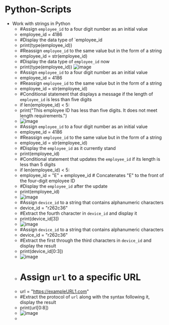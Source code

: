 # Python-Scripts

- Work with strings in Python
  - #Assign `employee_id` to a four digit number as an initial value
  - employee_id = 4186
  - #Display the data type of `employee_id
  - print(type(employee_id))
  - #Reassign `employee_id` to the same value but in the form of a string
  - employee_id = str(employee_id)
  - #Display the data type of `employee_id` now
  - print(type(employee_id)) ![image](https://github.com/user-attachments/assets/49b12c9a-79da-4020-850b-b13c52997576)
  - #Assign `employee_id` to a four digit number as an initial value
  - employee_id = 4186
  - #Reassign `employee_id` to the same value but in the form of a string
  - employee_id = str(employee_id)
  - #Conditional statement that displays a message if the length of `employee_id` is less than five digits
  - if len(employee_id) < 5:
  - print("This employee ID has less than five digits. It does not meet length requirements.")
  - ![image](https://github.com/user-attachments/assets/0125218f-e4fa-4911-8e84-9487519ded04)
  - #Assign `employee_id` to a four digit number as an initial value
  - employee_id = 4186
  - #Reassign `employee_id` to the same value but in the form of a string
  - employee_id = str(employee_id)
  - #Display the `employee_id` as it currently stand
  - print(employee_id)
  - #Conditional statement that updates the `employee_id` if its length is less than 5 digits
  - if len(employee_id) < 5:
  - employee_id = "E" + employee_id  # Concatenates "E" to the front of the four-digit employee ID
  - #Display the `employee_id` after the update
  - print(employee_id)
  - ![image](https://github.com/user-attachments/assets/1c4124a4-4453-4389-b6c2-f5ac0822ef50)
  - #Assign `device_id` to a string that contains alphanumeric characters
  - device_id = "r262c36"
  - #Extract the fourth character in `device_id` and display it
  - print(device_id[3])
  - ![image](https://github.com/user-attachments/assets/43a63e2c-34a0-456c-ade4-39cf05b28d35)
  - #Assign `device_id` to a string that contains alphanumeric characters
  - device_id = "r262c36"
  - #Extract the first through the third characters in `device_id` and display the result
  - print(device_id[0:3])
  - ![image](https://github.com/user-attachments/assets/fc5546a6-3478-4e6b-8fb3-810dcc94e029)
  - # Assign `url` to a specific URL
  - url = "https://exampleURL1.com"
  - #Extract the protocol of `url` along with the syntax following it, display the result
  - print(url[0:8])
  - ![image](https://github.com/user-attachments/assets/7a393466-e7e4-4f8b-914c-72c1628de8c0)
  - 





  
